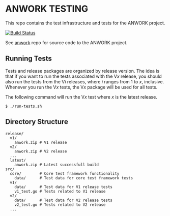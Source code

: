 # ANWORK TESTING

This repo contains the test infrastructure and tests for the ANWORK project.

[![Build Status](https://travis-ci.org/ankeesler/anwork_testing.svg?branch=master)](https://travis-ci.org/ankeesler/anwork_testing)

See [anwork](https://github.com/ankeesler/anwork) repo for source code to the ANWORK project.

## Running Tests

Tests and release packages are organized by release version. The idea is that if you want to run
the tests associated with the V*x* release, you should also run the tests from the V*i* releases,
where *i* ranges from 1 to *x*, inclusive. Whenever you run the V*x* tests, the V*x* package will
be used for all tests.

The following command will run the V*x* test where *x* is the latest release.
```
$ ./run-tests.sh
```

## Directory Structure

```
release/
  v1/
    anwork.zip # V1 release
  v2/
    anwork.zip # V2 release
  ...
  latest/
    anwork.zip # Latest successfull build
src/
  core/        # Core test framework functionality
    data/      # Test data for core test framework tests
  v1/
    data/      # Test data for V1 release tests
    v1_test.go # Tests related to V1 release
  v2/
    data/      # Test data for V2 release tests
    v2_test.go # Tests related to V2 release
  ...
```